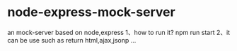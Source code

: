 # node-express-mock-server
an mock-server based on node,express
1、how to run it? npm run start 
2、it can be use such as return html,ajax,jsonp ...
